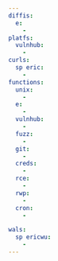 ```yaml
---
diffis:
  e:
    -
platfs:
  vulnhub:
    -
curls:
  sp eric:
    -
functions:
  unix:
    -
  e:
    -
  vulnhub:
    -
  fuzz:
    -
  git:
    -
  creds:
    -
  rce:
    -
  rwp:
    -
  cron:
    -

wals:
  sp ericwu:
    -
---
```

